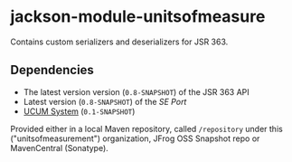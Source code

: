 jackson-module-unitsofmeasure
=============================

Contains custom serializers and deserializers for JSR 363.

Dependencies
------------

 * The latest version version (`0.8-SNAPSHOT`) of the JSR 363 API 
 * Latest version (`0.8-SNAPSHOT`) of the *SE Port*
 * [UCUM System](../../uom-systems/ucum) (`0.1-SNAPSHOT`)

Provided either in a local Maven repository, called `/repository` under this ("unitsofmeasurement") organization, JFrog OSS Snapshot repo or MavenCentral (Sonatype).
